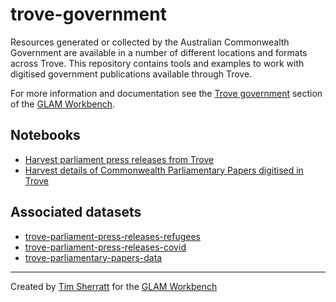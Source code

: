 # trove-government

Resources generated or collected by the Australian Commonwealth Government are available in a number of different locations and formats across Trove. This repository contains tools and examples to work with digitised government publications available through Trove.

For more information and documentation see the [Trove government](https://glam-workbench.net/trove-government) section of the [GLAM Workbench](https://glam-workbench.net).

## Notebooks
- [Harvest parliament press releases from Trove](https://github.com/GLAM-Workbench/trove-government/blob/master/harvest-parliament-press-releases.ipynb)
- [Harvest details of Commonwealth Parliamentary Papers digitised in Trove](https://github.com/GLAM-Workbench/trove-government/blob/master/harvest-parliamentary-papers.ipynb)


## Associated datasets
- [trove-parliament-press-releases-refugees](https://github.com/GLAM-Workbench/trove-parliament-press-releases-refugees/)
- [trove-parliament-press-releases-covid](https://github.com/GLAM-Workbench/trove-parliament-press-releases-covid/)
- [trove-parliamentary-papers-data](https://github.com/GLAM-Workbench/trove-parliamentary-papers-data/)


<!-- START RUN INFO -->

<!-- END RUN INFO -->

----
Created by [Tim Sherratt](https://timsherratt.au) for the [GLAM Workbench](https://glam-workbench.net)